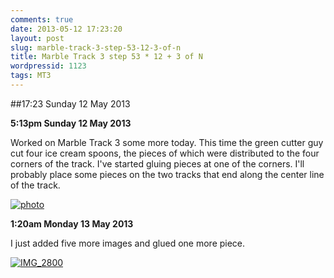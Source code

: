 ```yaml
---
comments: true
date: 2013-05-12 17:23:20
layout: post
slug: marble-track-3-step-53-12-3-of-n
title: Marble Track 3 step 53 * 12 + 3 of N
wordpressid: 1123
tags: MT3
---
```


##17:23 Sunday 12 May 2013

**5:13pm Sunday 12 May 2013**

Worked on Marble Track 3 some more today.  This time the green cutter guy cut four ice cream spoons, the pieces of which were distributed to the four corners of the track. I've started gluing pieces at one of the corners.  I'll probably place some pieces on the two tracks that end along the center line of the track.

[![photo](http://robnugen.com/blog/wp-content/uploads/2013/05/photo-1024x768.jpg)](http://robnugen.com/blog/wp-content/uploads/2013/05/photo.jpg)

**1:20am Monday 13 May 2013**

I just added five more images and glued one more piece.

[![IMG_2800](http://robnugen.com/blog/wp-content/uploads/2013/05/IMG_2800-768x1024.jpg)](http://robnugen.com/blog/wp-content/uploads/2013/05/IMG_2800.jpg)
